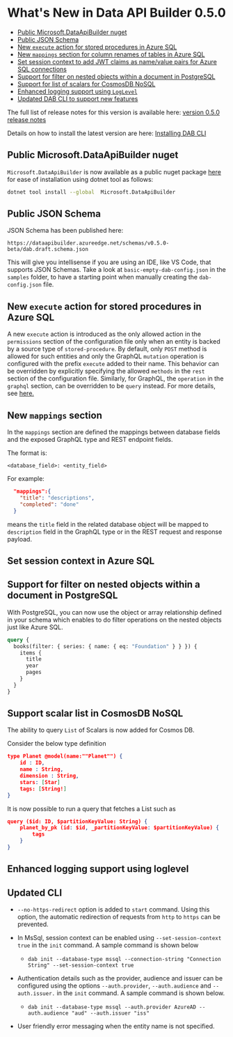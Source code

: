 # What's New in Data API Builder 0.5.0

- [Public Microsoft.DataApiBuilder nuget](#public-microsoft.dataapibuilder-nuget)
- [Public JSON Schema](#public-json-schema)
- [New `execute` action for stored procedures in Azure SQL](#new-execute-action-for-stored-procedures-in-azure-sql)
- [New `mappings` section for column renames of tables in Azure SQL](#new-mappings-section)
- [Set session context to add JWT claims as name/value pairs for Azure SQL connections](#set-session-context-in-azure-sql)
- [Support for filter on nested objects within a document in PostgreSQL](#support-for-filter-on-nested-objects-within-a-document-in-postgresql)
- [Support for list of scalars for CosmosDB NoSQL](#support-scalar-list-in-cosmosdb-nosql)
- [Enhanced logging support using `LogLevel`](#enhanced-logging-support-using-loglevel)
- [Updated DAB CLI to support new features](#updated-cli)

The full list of release notes for this version is available here: [version 0.5.0 release notes](https://github.com/Azure/data-api-builder/releases/tag/v0.5.0-beta)

Details on how to install the latest version are here: [Installing DAB CLI](./running-using-dab-cli.md/#install-dab-cli)

## Public Microsoft.DataApiBuilder nuget

`Microsoft.DataApiBuilder` is now available as a public nuget package [here](https://www.nuget.org/packages/Microsoft.DataApiBuilder) for ease of installation using dotnet tool as follows:

```bash
dotnet tool install --global  Microsoft.DataApiBuilder
```

## Public JSON Schema

JSON Schema has been published here:

```text
https://dataapibuilder.azureedge.net/schemas/v0.5.0-beta/dab.draft.schema.json
```

This will give you intellisense if you are using an IDE, like VS Code, that supports JSON Schemas. Take a look at `basic-empty-dab-config.json` in the `samples` folder, to have a starting point when manually creating the `dab-config.json` file.

## New `execute` action for stored procedures in Azure SQL

A new `execute` action is introduced as the only allowed action in the `permissions` section of the configuration file only when an entity is backed by a source type of `stored-procedure`. By default, only `POST` method is allowed for such entities and only the GraphQL `mutation` operation is configured with the prefix `execute` added to their name. This behavior can be overridden by explicitly specifying the allowed `methods` in the `rest` section of the configuration file. Similarly, for GraphQL, the `operation` in the `graphql` section, can be overridden to be `query` instead. For more details, see [here.](./views-and-stored-procedures.md/#stored-procedures)

## New `mappings` section

In the `mappings` section are defined the mappings between database fields and the exposed GraphQL type and REST endpoint fields.

The format is:

`<database_field>: <entity_field>`

For example:

```json
  "mappings":{
    "title": "descriptions",
    "completed": "done"
  }
```
means the `title` field in the related database object will be mapped to `description` field in the GraphQL type or in the REST request and response payload.

## Set session context in Azure SQL



## Support for filter on nested objects within a document in PostgreSQL

With PostgreSQL, you can now use the object or array relationship defined in your schema which enables to do filter operations on the nested objects just like Azure SQL.

```graphql
query {
  books(filter: { series: { name: { eq: "Foundation" } } }) {
    items {
      title
      year
      pages
    }
  }
}
```

## Support scalar list in CosmosDB NoSQL

The ability to query `List` of Scalars is now added for Cosmos DB.

Consider the below type definition

```json
type Planet @model(name:""Planet"") {
    id : ID,
    name : String,
    dimension : String,
    stars: [Star]
    tags: [String!]
}
```

It is now possible to run a query that fetches a List such as 

```json
query ($id: ID, $partitionKeyValue: String) {
    planet_by_pk (id: $id, _partitionKeyValue: $partitionKeyValue) {
        tags
    }
}
```

## Enhanced logging support using loglevel

## Updated CLI

- `--no-https-redirect` option is added to `start` command. Using this option, the automatic redirection of requests from `http` to `https` can be prevented.
- In MsSql, session context can be enabled using `--set-session-context true` in the `init` command. A sample command is shown below
  - `dab init --database-type mssql --connection-string "Connection String" --set-session-context true` 
  
- Authentication details such as the provider, audience and issuer can be configured using the options `--auth.provider`, `--auth.audience` and `--auth.issuer.` in the `init` command. A sample command is shown below.

  - `dab init --database-type mssql --auth.provider AzureAD --auth.audience "aud" --auth.issuer "iss"`
- User friendly error messaging when the entity name is not specified.
